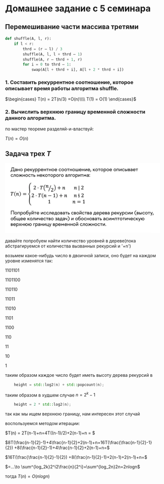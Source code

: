 # Домашнее задание с 5 семинара

## Перемешивание части массива третями

```python
def shuffle(A, l, r):
    if l < r:
        thrd = (r – l) / 3
        shuffle(A, l, l + thrd – 1)
        shuffle(A, r – thrd + 1, r)
        for i = 0 to thrd – 1:
            swap(A[l + thrd + i], A[l + 2 * thrd + i])
```

### 1. Cоставить рекуррентное соотношение, которое описывает время работы алгоритма shuffle.

$\begin{cases}
T(n) = 2T(n/3) +O(n)\\\\
T(1) = O(1)
\end{cases}$


### 2. Вычислить верхнюю границу временной сложности данного алгоритма.

по мастер теореме разделяй-и-властвуй:

$T(n) = O(n)$

## Задача трех $T$

![alt text](image.png)

давайте попробуем найти количество уровней в дереве(пока абстрагируемся от количества вызванных рекурсий и '+n')

возьмем какое-нибудь число в двоичной записи, оно будет на каждом уровне изменятся так:

1101101

1101100

110110

11011

11010

1101

1100

110

11

10

1


таким образом каждое число будет иметь высоту дерева рекурсий в

```c++
    height = std::log2(n) + std::popcount(n);
```


таким образом в худшем случае $n=2^k-1$
```c++
    height = 2 * std::log2(n);
```

так как мы ищем верхнюю границу, нам интересен этот случай

воспользуемся методом итерации:

$T(n) = 2T(n-1)+n=4T((n-1)/2)+2(n-1)+n = $

$8T(\frac{n-1}{2}-1)+4\frac{n-1}{2}+2(n-1)+n=16T(\frac{\frac{n-1}{2}-1}{2}) +8(\frac{n-1}{2}-1)+4\frac{n-1}{2}+2(n-1)+n=$

$16T(\frac{\frac{n-1}{2}-1}{2}) +8(\frac{n-1}{2}-1)+2(n-1)+2(n-1)+n=$

$=...\to \sum^{log_2k}2^i2\frac{n}{2^i}=\sum^{log_2n}2n=2nlogn$

тогда $T(n)=O(nlogn)$